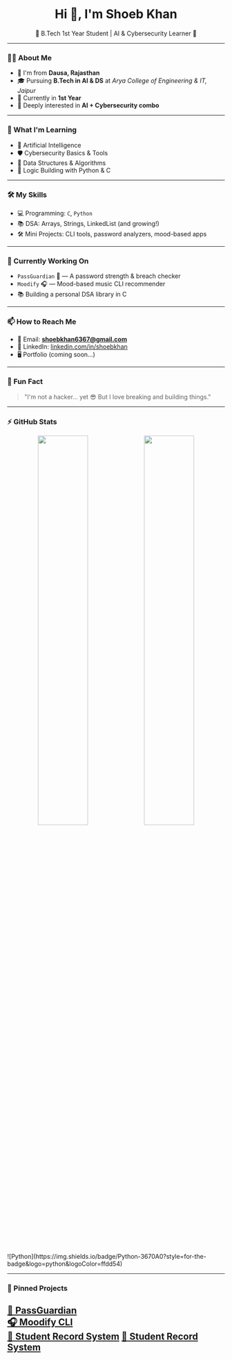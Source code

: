 <h1 align="center">Hi 👋, I'm Shoeb Khan</h1>
<p align="center">
🌟 B.Tech 1st Year Student | AI & Cybersecurity Learner 🌟  
</p>

---

### 🧑‍💻 About Me

- 📍 I'm from **Dausa, Rajasthan**
- 🎓 Pursuing **B.Tech in AI & DS** at *Arya College of Engineering & IT, Jaipur*
- 🚀 Currently in **1st Year**
- 🔐 Deeply interested in **AI + Cybersecurity combo**

---

### 🚀 What I'm Learning
- 🤖 Artificial Intelligence
- 🛡️ Cybersecurity Basics & Tools
- 🔢 Data Structures & Algorithms
- 🧠 Logic Building with Python & C

---

### 🛠️ My Skills
- 💻 Programming: `C`, `Python`
- 📚 DSA: Arrays, Strings, LinkedList (and growing!)
- 🛠️ Mini Projects: CLI tools, password analyzers, mood-based apps

---

### 🔨 Currently Working On
- `PassGuardian` 🔐 — A password strength & breach checker  
- `Moodify` 🎧 — Mood-based music CLI recommender  
- 📚 Building a personal DSA library in C

---

### 📫 How to Reach Me
- 📧 Email: **shoebkhan6367@gmail.com**
- 💼 LinkedIn: [linkedin.com/in/shoebkhan](https://www.linkedin.com/in/shoeb-khan-444932331?utm_source=share&utm_campaign=share_via&utm_content=profile&utm_medium=android_app)
- 🖥️ Portfolio (coming soon...)

---

### 💬 Fun Fact
> "I'm not a hacker... yet 😎 But I love breaking and building things."

---

### ⚡ GitHub Stats

<p align="center">
  <img src="https://github-readme-stats.vercel.app/api?username=ShoebKhan&show_icons=true&theme=radical" width="48%" />
  <img src="https://github-readme-stats.vercel.app/api/top-langs/?username=ShoebKhan&layout=compact&theme=vision-friendly-dark" width="48%" />

</p>
![Python](https://img.shields.io/badge/Python-3670A0?style=for-the-badge&logo=python&logoColor=ffdd54)


---

### 📌 Pinned Projects
[🔐 PassGuardian](https://github.com/shoebkhan114/python/blob/main/passguardian.py)  
[🎧 Moodify CLI](https://github.com/shoebkhan114/python/blob/main/moodify.py)  
[📃 Student Record System](https://github.com/shoebkhan114/Student-Record/blob/main/student_portal_manu.c) 
[📃 Student Record System](https://github.com/shoebkhan114/random-no-game/blob/main/Random_number_game.c)
---

